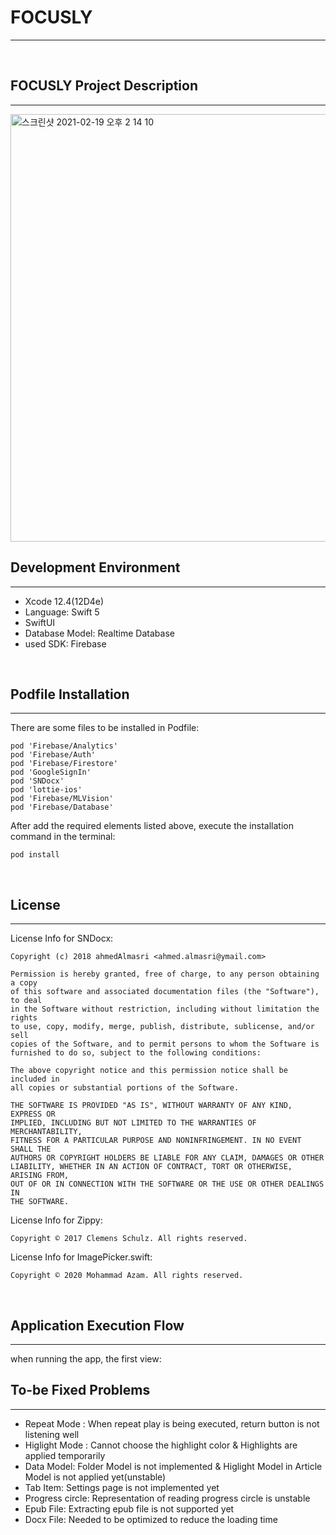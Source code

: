 # FOCUSLY
------------------
<br/>

## FOCUSLY Project Description
---------------------

<img width="684" alt="스크린샷 2021-02-19 오후 2 14 10" src="https://user-images.githubusercontent.com/47416192/108461251-b0786e00-72bd-11eb-802e-3bcad3443c5e.png">
<br/>
 
## Development Environment
---------------------

- Xcode 12.4(12D4e)
- Language: Swift 5
- SwiftUI
- Database Model: Realtime Database
- used SDK: Firebase
<br/>

## Podfile Installation
--------------------

There are some files to be installed in Podfile:
```
pod 'Firebase/Analytics'
pod 'Firebase/Auth'
pod 'Firebase/Firestore'
pod 'GoogleSignIn'
pod 'SNDocx'
pod 'lottie-ios'
pod 'Firebase/MLVision'
pod 'Firebase/Database'
```

After add the required elements listed above, execute the installation command in the terminal:
```
pod install
```
<br/>

## License
------------

License Info for SNDocx:
```
Copyright (c) 2018 ahmedAlmasri <ahmed.almasri@ymail.com>

Permission is hereby granted, free of charge, to any person obtaining a copy
of this software and associated documentation files (the "Software"), to deal
in the Software without restriction, including without limitation the rights
to use, copy, modify, merge, publish, distribute, sublicense, and/or sell
copies of the Software, and to permit persons to whom the Software is
furnished to do so, subject to the following conditions:

The above copyright notice and this permission notice shall be included in
all copies or substantial portions of the Software.

THE SOFTWARE IS PROVIDED "AS IS", WITHOUT WARRANTY OF ANY KIND, EXPRESS OR
IMPLIED, INCLUDING BUT NOT LIMITED TO THE WARRANTIES OF MERCHANTABILITY,
FITNESS FOR A PARTICULAR PURPOSE AND NONINFRINGEMENT. IN NO EVENT SHALL THE
AUTHORS OR COPYRIGHT HOLDERS BE LIABLE FOR ANY CLAIM, DAMAGES OR OTHER
LIABILITY, WHETHER IN AN ACTION OF CONTRACT, TORT OR OTHERWISE, ARISING FROM,
OUT OF OR IN CONNECTION WITH THE SOFTWARE OR THE USE OR OTHER DEALINGS IN
THE SOFTWARE.
```

License Info for Zippy:
```
Copyright © 2017 Clemens Schulz. All rights reserved.
```

License Info for ImagePicker.swift:
```
Copyright © 2020 Mohammad Azam. All rights reserved.
```
<br/>

## Application Execution Flow
--------------------------

when running the app, the first view:
<br/>

## To-be Fixed Problems
--------------------------

- Repeat Mode : When repeat play is being executed, return button is not listening well
- Higlight Mode : Cannot choose the highlight color & Highlights are applied temporarily
- Data Model: Folder Model is not implemented & Higlight Model in Article Model is not applied yet(unstable)
- Tab Item: Settings page is not implemented yet
- Progress circle: Representation of reading progress circle is unstable
- Epub File: Extracting epub file is not supported yet
- Docx File: Needed to be optimized to reduce the loading time
<br/>
